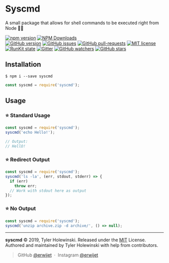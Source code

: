 # Syscmd
A small package that allows for shell commands to be executed right from Node 👩‍💻

[![npm version](http://img.shields.io/npm/v/syscmd.svg?style=flat)](https://npmjs.org/package/syscmd "View this project on npm")
[![NPM Downloads](https://img.shields.io/npm/dt/syscmd.svg)](http://npmjs.com/syscmd)<br>
[![GitHub version](https://badge.fury.io/js/syscmd.svg)](https://github.com/erwijet/syscmd)
[![GitHub issues](https://img.shields.io/github/issues/erwijet/syscmd.svg)](https://GitHub.com/erwijet/syscmd/issues/)
[![GitHub pull-requests](https://img.shields.io/github/issues-pr/erwijet/syscmd.svg)](https://GitHub.com/erwijet/syscmd/pull/)
[![MIT license](http://img.shields.io/badge/license-MIT-brightgreen.svg)](http://opensource.org/licenses/MIT)<br>
[![RunKit state](https://img.shields.io/badge/RunKit-Passing-green.svg)]()
[![Gitter](https://badges.gitter.im/syscmd/community.svg)](https://gitter.im/syscmd/community?utm_source=badge&utm_medium=badge&utm_campaign=pr-badge)
[![GitHub watchers](https://img.shields.io/github/watchers/erwijet/syscmd.svg?style=social&label=Watch&maxAge=2592000)](https://GitHub.com/erwijet/syscmd/watchers/)
[![GitHub stars](https://img.shields.io/github/stars/erwijet/syscmd.svg?style=social&label=Star&maxAge=2592000)](https://GitHub.com/erwijet/syscmd/stargazers/)


## Installation
```$ npm i --save syscmd```<br>
```javascript
const syscmd = require('syscmd');
```

## Usage

### ⭐ Standard Usage
```javascript
const syscmd = require('syscmd');
syscmd('echo Hello!');

// Output: 
// HellO!
```

### ⭐ Redirect Output
```javascript
const syscmd = require('syscmd');
syscmd('ls -la', (err, stdout, stderr) => {
  if (err)
    throw err;
  // Work with stdout here as output
});
```

### ⭐ No Output

```javascript
const syscmd = require('syscmd');
syscmd('unzip archive.zip -d archive/', () => null);
```

------

**syscmd** © 2019, Tyler Holewinski. Released under the [MIT] License.<br>
Authored and maintained by Tyler Holewinski with help from contributors.

> GitHub [@erwijet](https://github.com/erwijet) &nbsp;&middot;&nbsp;
> Instagram [@erwijet](https://instagram.com/erwijet)

[MIT]: http://mit-license.org/
